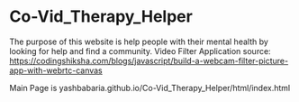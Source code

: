 # Co-Vid_Therapy_Helper
The purpose of this website is help people with their mental health by looking for help and find a community.
Video Filter Application source: https://codingshiksha.com/blogs/javascript/build-a-webcam-filter-picture-app-with-webrtc-canvas


Main Page is yashbabaria.github.io/Co-Vid_Therapy_Helper/html/index.html
